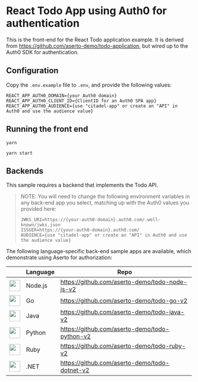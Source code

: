 # React Todo App using Auth0 for authentication

This is the front-end for the React Todo application example. It is derived from https://github.com/aserto-demo/todo-application, but wired up to the Auth0 SDK for authentication.

## Configuration

Copy the `.env.example` file to `.env`, and provide the following values:

```
REACT_APP_AUTH0_DOMAIN={your Auth0 domain}
REACT_APP_AUTH0_CLIENT_ID={ClientID for an Auth0 SPA app}
REACT_APP_AUTH0_AUDIENCE={use "citadel-app" or create an "API" in Auth0 and use the audience value}
```

## Running the front end

`yarn`

`yarn start`

## Backends

This sample requires a backend that implements the Todo API.

> NOTE:
You will need to change the following environment variables in any back-end app you select, matching up with the Auth0 values you provided here:
> ```
> JWKS_URI=https://{your-auth0-domain}.auth0.com/.well-known/jwks.json
> ISSUER=https://{your-auth0-domain}.auth0.com/
> AUDIENCE={use "citadel-app" or create an "API" in Auth0 and use the audience value}
> ```


The following language-specific back-end sample apps are available, which demonstrate using Aserto for authorization:

| | Language | Repo |
| ---| --- | --- |
| <img src="https://raw.githubusercontent.com/aserto-dev/aserto-docs/main/static/nodejs.svg" height="30" /> | Node.js | https://github.com/aserto-demo/todo-node-js-v2 |
| <img src="https://raw.githubusercontent.com/aserto-dev/aserto-docs/main/static/go.svg" height="30" /> | Go | https://github.com/aserto-demo/todo-go-v2 |
| <img src="https://raw.githubusercontent.com/aserto-dev/aserto-docs/main/static/java.svg" height="30" /> | Java | https://github.com/aserto-demo/todo-java-v2 |
| <img src="https://raw.githubusercontent.com/aserto-dev/aserto-docs/main/static/python.svg" height="30" /> | Python | https://github.com/aserto-demo/todo-python-v2 |
| <img src="https://raw.githubusercontent.com/aserto-dev/aserto-docs/main/static/ruby.svg" height="30" /> | Ruby | https://github.com/aserto-demo/todo-ruby-v2 |
| <img src="https://raw.githubusercontent.com/aserto-dev/aserto-docs/main/static/dotnet-core.svg" height="30" /> | .NET | https://github.com/aserto-demo/todo-dotnet-v2 |

